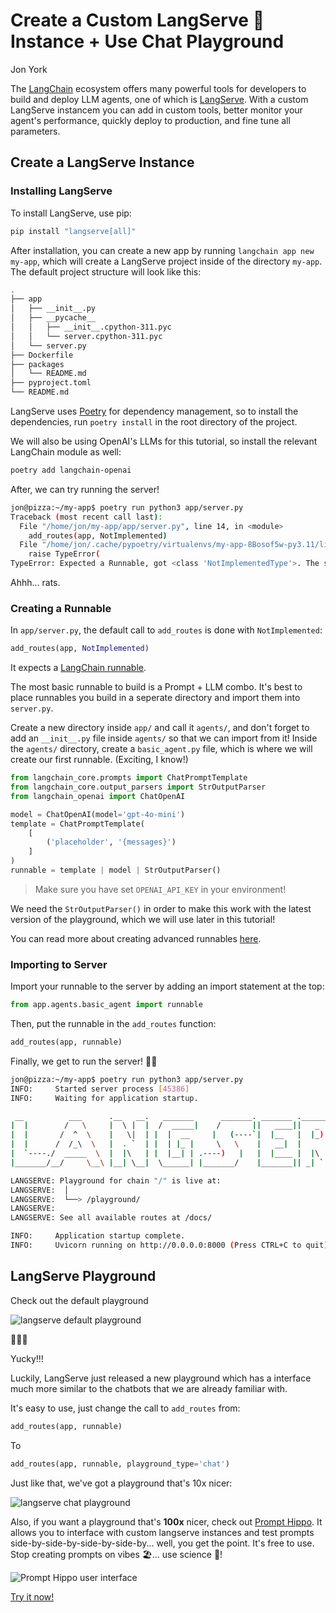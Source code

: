 # Create a Custom LangServe 🦜 Instance + Use Chat Playground

Jon York

The [LangChain](https://www.langchain.com/) ecosystem
offers many powerful tools for developers to build and deploy
LLM agents, one of which is [LangServe](https://github.com/langchain-ai/langserve). With a custom LangServe instancem
you can add in custom tools, better monitor your agent's performance, quickly deploy to production, and fine tune all parameters.

## Create a LangServe Instance

### Installing LangServe

To install LangServe, use pip:

```sh
pip install "langserve[all]"
```

After installation, you can create a new app by running `langchain app new my-app`, which 
will create a LangServe project inside of the directory `my-app`. The default project
structure will look like this:

```sh
.
├── app
│   ├── __init__.py
│   ├── __pycache__
│   │   ├── __init__.cpython-311.pyc
│   │   └── server.cpython-311.pyc
│   └── server.py
├── Dockerfile
├── packages
│   └── README.md
├── pyproject.toml
└── README.md
```

LangServe uses [Poetry](https://python-poetry.org/) for dependency management, so to 
install the dependencies, run `poetry install` in the root directory of the project.

We will also be using OpenAI's LLMs for this tutorial, so install the relevant LangChain module as well:

```sh
poetry add langchain-openai
```

After, we can try running the server!

```sh
jon@pizza:~/my-app$ poetry run python3 app/server.py
Traceback (most recent call last):
  File "/home/jon/my-app/app/server.py", line 14, in <module>
    add_routes(app, NotImplemented)
  File "/home/jon/.cache/pypoetry/virtualenvs/my-app-8Bosof5w-py3.11/lib/python3.11/site-packages/langserve/server.py", line 396, in add_routes
    raise TypeError(
TypeError: Expected a Runnable, got <class 'NotImplementedType'>. The second argument to add_routes should be a Runnable instance.add_route(app, runnable, ...) is the correct usage.Please make sure that you are using a runnable which is an instance of langchain_core.runnables.Runnable.
```

Ahhh... rats.

### Creating a Runnable

In `app/server.py`, the default call to `add_routes` is done with `NotImplemented`:

```py
add_routes(app, NotImplemented)
```

It expects a [LangChain runnable](https://python.langchain.com/v0.1/docs/expression_language/interface/).

The most basic runnable to build is a Prompt + LLM combo. It's best to place
runnables you build in a seperate directory and import them into `server.py`.

Create a new directory inside `app/` and call it `agents/`, and don't forget to add an `__init__.py` file inside `agents/`
so that we can import from it! Inside the `agents/` directory, create a `basic_agent.py` file, which is where we will create
our first runnable. (Exciting, I know!) 

```py
from langchain_core.prompts import ChatPromptTemplate
from langchain_core.output_parsers import StrOutputParser
from langchain_openai import ChatOpenAI

model = ChatOpenAI(model='gpt-4o-mini')
template = ChatPromptTemplate(
    [
        ('placeholder', '{messages}')
    ]
)
runnable = template | model | StrOutputParser()
```

> Make sure you have set `OPENAI_API_KEY` in your environment!

We need the `StrOutputParser()` in order to make this work with the latest version of the playground, which we will use later in this tutorial!

You can read more about creating advanced runnables [here](https://python.langchain.com/v0.1/docs/get_started/quickstart/).

### Importing to Server

Import your runnable to the server by adding an import statement at the top:

```py
from app.agents.basic_agent import runnable
```

Then, put the runnable in the `add_routes` function:

```py
add_routes(app, runnable)
```

Finally, we get to run the server! 🥳🥳

```sh
jon@pizza:~/my-app$ poetry run python3 app/server.py
INFO:     Started server process [45386]
INFO:     Waiting for application startup.

 __          ___      .__   __.   _______      _______. _______ .______     ____    ____  _______
|  |        /   \     |  \ |  |  /  _____|    /       ||   ____||   _  \    \   \  /   / |   ____|
|  |       /  ^  \    |   \|  | |  |  __     |   (----`|  |__   |  |_)  |    \   \/   /  |  |__
|  |      /  /_\  \   |  . `  | |  | |_ |     \   \    |   __|  |      /      \      /   |   __|
|  `----./  _____  \  |  |\   | |  |__| | .----)   |   |  |____ |  |\  \----.  \    /    |  |____
|_______/__/     \__\ |__| \__|  \______| |_______/    |_______|| _| `._____|   \__/     |_______|

LANGSERVE: Playground for chain "/" is live at:
LANGSERVE:  │
LANGSERVE:  └──> /playground/
LANGSERVE:
LANGSERVE: See all available routes at /docs/

INFO:     Application startup complete.
INFO:     Uvicorn running on http://0.0.0.0:8000 (Press CTRL+C to quit)
```

## LangServe Playground

Check out the default playground

![langserve default playground](/images/langserve-default.png)

🤮🤮🤮

Yucky!!!

Luckily, LangServe just released a new playground which has a interface much more
similar to the chatbots that we are already familiar with.

It's easy to use, just change the call to `add_routes` from:

```py
add_routes(app, runnable)
```

To

```py
add_routes(app, runnable, playground_type='chat')
```

Just like that, we've got a playground that's 10x nicer:

![langserve chat playground](/images/langserve-chat.png)

Also, if you want a playground that's **100x** nicer, check out
[Prompt Hippo](/). It allows you to interface with custom langserve 
instances and test prompts side-by-side-by-side-by-side-by... well,
you get the point. It's free to use. Stop creating prompts
on vibes 🏖️... use science 🧪!

![Prompt Hippo user interface](/images/jp-ui.png)

[Try it now!](/app)